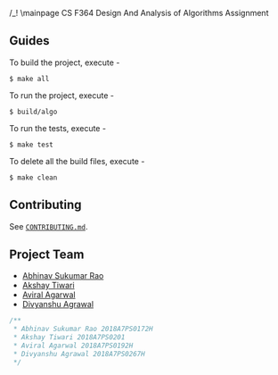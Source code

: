 /\_! \mainpage CS F364 Design And Analysis of Algorithms Assignment

## Guides

To build the project, execute -

```
$ make all
```

To run the project, execute -

```
$ build/algo
```

To run the tests, execute - 

```
$ make test
```

To delete all the build files, execute -

```
$ make clean
```

## Contributing

See [`CONTRIBUTING.md`](CONTRIBUTING.md).

## Project Team

- [Abhinav Sukumar Rao](https://github.com/AetherPrior/)
- [Akshay Tiwari](https://github.com/The-curs0r)
- [Aviral Agarwal](https://github.com/Aviral14)
- [Divyanshu Agrawal](https://github.com/agrawal-d)

```cpp
/**
 * Abhinav Sukumar Rao 2018A7PS0172H
 * Akshay Tiwari 2018A7PS0201
 * Aviral Agarwal 2018A7PS0192H
 * Divyanshu Agrawal 2018A7PS0267H
 */
```
